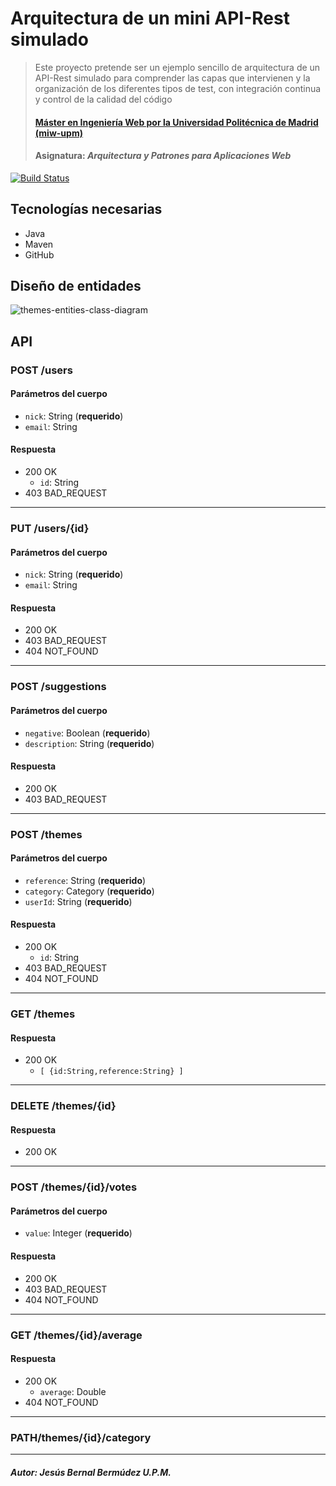 # Arquitectura de un mini API-Rest simulado
> Este proyecto pretende ser un ejemplo sencillo de arquitectura de un API-Rest simulado para comprender las capas que intervienen y la organización de los diferentes tipos de test, con integración continua y control de la calidad del código
> #### [Máster en Ingeniería Web por la Universidad Politécnica de Madrid (miw-upm)](http://miw.etsisi.upm.es)
> #### Asignatura: *Arquitectura y Patrones para Aplicaciones Web*

[![Build Status](https://travis-ci.org/miw-upm/APAW-themes-layers.svg?branch=develop)](https://travis-ci.org/miw-upm/APAW-themes-layers)

## Tecnologías necesarias
* Java
* Maven
* GitHub

## Diseño de entidades
![themes-entities-class-diagram](https://github.com/miw-upm/APAW-themes-layers/blob/master/docs/themes-entities-class-diagram.png)

## API
### POST /users
#### Parámetros del cuerpo
- `nick`: String (**requerido**)
- `email`: String
#### Respuesta
- 200 OK 
  - `id`: String
- 403 BAD_REQUEST
---
### PUT /users/{id}
#### Parámetros del cuerpo
- `nick`: String (**requerido**)
- `email`: String
#### Respuesta
- 200 OK 
- 403 BAD_REQUEST
- 404 NOT_FOUND
--- 
### POST /suggestions
#### Parámetros del cuerpo
- `negative`: Boolean (**requerido**)
- `description`: String (**requerido**)
#### Respuesta
- 200 OK 
- 403 BAD_REQUEST
---
### POST /themes
#### Parámetros del cuerpo
- `reference`: String (**requerido**)
- `category`: Category (**requerido**)
- `userId`: String (**requerido**)
#### Respuesta
- 200 OK 
  - `id`: String
- 403 BAD_REQUEST
- 404 NOT_FOUND
---
### GET /themes
#### Respuesta
- 200 OK 
  - `[ {id:String,reference:String} ]`
---
### DELETE /themes/{id}
#### Respuesta
- 200 OK 
---
### POST /themes/{id}/votes
#### Parámetros del cuerpo
- `value`: Integer (**requerido**)
#### Respuesta
- 200 OK 
- 403 BAD_REQUEST
- 404 NOT_FOUND
---
### GET /themes/{id}/average
#### Respuesta
- 200 OK 
  - `average`: Double
- 404 NOT_FOUND
---
### PATH/themes/{id}/category
---
##### Autor: Jesús Bernal Bermúdez U.P.M.
